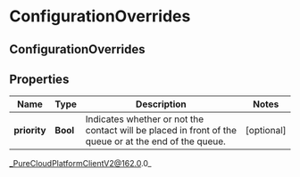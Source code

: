# ConfigurationOverrides

## ConfigurationOverrides

## Properties

|Name | Type | Description | Notes|
|------------ | ------------- | ------------- | -------------|
| **priority** | **Bool** | Indicates whether or not the contact will be placed in front of the queue or at the end of the queue. | [optional] |



_PureCloudPlatformClientV2@162.0.0_
